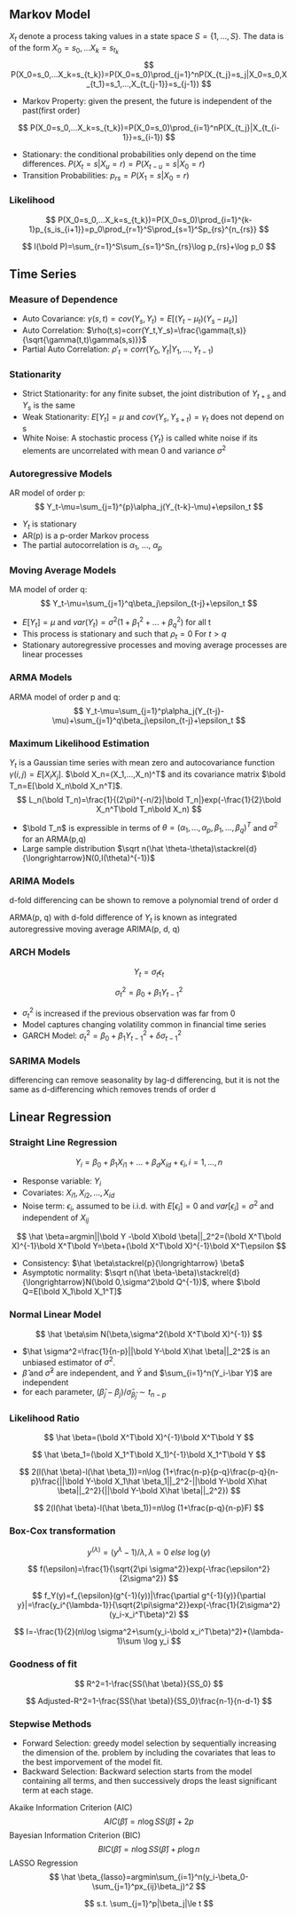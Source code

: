 ## Markov Model

$X_t$ denote a process taking values in a state space $S=\{1,...,S\}$. The data is of the form $X_0=s_0,...X_k=s_{t_k}$
$$
P(X_0=s_0,...X_k=s_{t_k})=P(X_0=s_0)\prod_{j=1}^nP(X_{t_j}=s_j|X_0=s_0,X_{t_1}=s_1,...,X_{t_{j-1}}=s_{j-1})
$$

- Markov Property: given the present, the future is independent of the past(first order)

$$
P(X_0=s_0,...X_k=s_{t_k})=P(X_0=s_0)\prod_{i=1}^nP(X_{t_j}|X_{t_{i-1}}=s_{i-1})
$$

- Stationary: the conditional probabilities only depend on the time differences. $P(X_t=s|X_u=r)=P(X_{t-u}=s|X_0=r)$
- Transition Probabilities: $p_{rs}=P(X_1=s|X_0=r)$

### Likelihood

$$
P(X_0=s_0,...X_k=s_{t_k})=P(X_0=s_0)\prod_{i=1}^{k-1}p_{s_is_{i+1}}=p_0\prod_{r=1}^S\prod_{s=1}^Sp_{rs}^{n_{rs}}
$$

$$
l(\bold P)=\sum_{r=1}^S\sum_{s=1}^Sn_{rs}\log p_{rs}+\log p_0
$$

## Time Series

### Measure of Dependence

- Auto Covariance: $\gamma(s,t)=cov(Y_s,Y_t)=E[(Y_t-\mu_t)(Y_s-\mu_s)]$
- Auto Correlation: $\rho(t,s)=corr(Y_t,Y_s)=\frac{\gamma(t,s)}{\sqrt{\gamma(t,t)\gamma(s,s)}}$
- Partial Auto Correlation: $\rho'_t=corr(Y_0,Y_t|Y_1,...,Y_{t-1})$

### Stationarity

- Strict Stationarity: for any finite subset, the joint distribution of $Y_{t+s}$ and $Y_s$ is the same
- Weak Stationarity: $E[Y_t]=\mu$ and $cov(Y_s,Y_{s+t})=\gamma_t$ does not depend on s
- White Noise: A stochastic process $\{Y_t\}$ is called white noise if its elements are uncorrelated with mean 0 and variance $\sigma^2$

### Autoregressive Models

AR model of order p:
$$
Y_t-\mu=\sum_{j=1}^{p}\alpha_j(Y_{t-k}-\mu)+\epsilon_t
$$

- $Y_t$ is stationary
- AR(p) is a p-order Markov process
- The partial autocorrelation is $\alpha_1$, ..., $\alpha_p$

### Moving Average Models

MA model of order q:
$$
Y_t-\mu=\sum_{j=1}^q\beta_j\epsilon_{t-j}+\epsilon_t
$$

- $E[Y_t]=\mu$ and $var(Y_t)=\sigma^2(1+\beta_1^2+...+\beta_q^2)$ for all t
- This process is stationary and such that $\rho_t=0$ For $t>q$
- Stationary autoregressive processes and moving average processes are linear processes

### ARMA Models

ARMA model of order p and q:
$$
Y_t-\mu=\sum_{j=1}^p\alpha_j(Y_{t-j}-\mu)+\sum_{j=1}^q\beta_j\epsilon_{t-j}+\epsilon_t
$$

### Maximum Likelihood Estimation

$Y_t$ is a Gaussian time series with mean zero and autocovariance function $\gamma(i,j)=E[X_iX_j]$. $\bold X_n=(X_1,...,X_n)^T$ and its covariance matrix $\bold T_n=E[\bold X_n\bold X_n^T]$.
$$
L_n(\bold T_n)=\frac{1}{(2\pi)^{-n/2}|\bold T_n|}exp(-\frac{1}{2}\bold X_n^T\bold T_n\bold X_n)
$$

- $\bold T_n$ is expressible in terms of $\theta=(\alpha_1,...,\alpha_p,\beta_1,...,\beta_q)^T$ and $\sigma^2$ for an ARMA(p,q)
- Large sample distribution $\sqrt n(\hat \theta-\theta)\stackrel{d}{\longrightarrow}N(0,I(\theta)^{-1})$

### ARIMA Models

d-fold differencing can be shown to remove a polynomial trend of order d

ARMA(p, q) with d-fold difference of $Y_t$ is known as integrated autoregressive moving average ARIMA(p, d, q)

### ARCH Models

$$
Y_t=\sigma_t\epsilon_t
$$

$$
\sigma_t^2=\beta_0+\beta_1Y_{t-1}^2
$$

- $\sigma_t^2$ is increased if the previous observation was far from 0
- Model captures changing volatility common in financial time series
- GARCH Model: $\sigma_t^2=\beta_0+\beta_1Y_{t-1}^2+\delta\sigma_{t-1}^2$

### SARIMA Models

differencing can remove seasonality by lag-d differencing, but it is not the same as d-differencing which removes trends of order d

## Linear Regression

### Straight Line Regression

$$
Y_i=\beta_0+\beta_1X_{i1}+...+\beta_dX_{id}+\epsilon_i,i=1,...,n
$$

- Response variable: $Y_i$
- Covariates: $X_{i1}, X_{i2}, ..., X_{id}$
- Noise term: $\epsilon_i$, assumed to be i.i.d. with $E[\epsilon_i]=0$ and $var[\epsilon_i]=\sigma^2$ and independent of $X_{ij}$

$$
\hat \beta=argmin||\bold Y -\bold X\bold \beta||_2^2=(\bold X^T\bold X)^{-1}\bold X^T\bold Y=\beta+(\bold X^T\bold X)^{-1}\bold X^T\epsilon
$$

- Consistency: $\hat \beta\stackrel{p}{\longrightarrow} \beta$
- Asymptotic normality: $\sqrt n(\hat \beta-\beta)\stackrel{d}{\longrightarrow}N(\bold 0,\sigma^2\bold Q^{-1})$, where $\bold Q=E[\bold X_1\bold X_1^T]$

### Normal Linear Model

$$
\hat \beta\sim N(\beta,\sigma^2(\bold X^T\bold X)^{-1})
$$

- $\hat \sigma^2=\frac{1}{n-p}||\bold Y-\bold X\hat \beta||_2^2$ is an unbiased estimator of $\sigma^2$.
- $\hat \beta$ and $\hat \sigma^2$ are independent, and $\bar Y$ and $\sum_{i=1}^n(Y_i-\bar Y)$ are independent
- for each parameter, $(\hat \beta_j-\beta_j)/\hat \sigma_{\hat \beta_j}\sim t_{n-p}$

### Likelihood Ratio

$$
\hat \beta=(\bold X^T\bold X)^{-1}\bold X^T\bold Y
$$

$$
\hat \beta_1=(\bold X_1^T\bold X_1)^{-1}\bold X_1^T\bold Y
$$

$$
2(l(\hat \beta)-l(\hat \beta_1))=n\log (1+\frac{n-p}{p-q}\frac{p-q}{n-p}\frac{||\bold Y-\bold X_1\hat \beta_1||_2^2-||\bold Y-\bold X\hat \beta||_2^2}{||\bold Y-\bold X\hat \beta||_2^2})
$$

$$
2(l(\hat \beta)-l(\hat \beta_1))=n\log (1+\frac{p-q}{n-p}F)
$$

### Box-Cox transformation

$$
y^{(\lambda)}=(y^{\lambda}-1)/\lambda, \lambda=0\ else\ \log(y)
$$

$$
f(\epsilon)=\frac{1}{\sqrt{2\pi \sigma^2}}exp(-\frac{\epsilon^2}{2\sigma^2})
$$

$$
f_Y(y)=f_{\epsilon}(g^{-1}(y))|\frac{\partial g^{-1}(y)}{\partial y}|=\frac{y_i^{\lambda-1}}{\sqrt{2\pi\sigma^2}}exp(-\frac{1}{2\sigma^2}(y_i-x_i^T\beta)^2)
$$

$$
l=-\frac{1}{2}(n\log \sigma^2+\sum(y_i-\bold x_i^T\beta)^2)+(\lambda-1)\sum \log y_i
$$

### Goodness of fit

$$
R^2=1-\frac{SS(\hat \beta)}{SS_0}
$$

$$
Adjusted-R^2=1-\frac{SS(\hat \beta)}{SS_0}\frac{n-1}{n-d-1}
$$

### Stepwise Methods

- Forward Selection: greedy model selection by sequentially increasing the dimension of the. problem by including the covariates that leas to the best imporvement of the model fit.
- Backward Selection: Backward selection starts from the model containing all terms, and then successively drops the least significant term at each stage.

Akaike Information Criterion (AIC)
$$
AIC(\hat \beta)=n\log SS(\hat \beta)+2p
$$
Bayesian Information Criterion (BIC)
$$
BIC(\hat \beta)=n\log SS(\hat \beta)+p\log n
$$
LASSO Regression
$$
\hat \beta_{lasso}=argmin\sum_{i=1}^n(y_i-\beta_0-\sum_{j=1}^px_{ij}\beta_j)^2
$$

$$
s.t. \sum_{j=1}^p|\beta_j|\le t
$$

